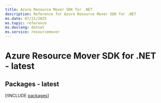 ```yaml
---
title: Azure Resource Mover SDK for .NET
description: Reference for Azure Resource Mover SDK for .NET
ms.date: 07/21/2025
ms.topic: reference
ms.devlang: dotnet
ms.service: resourcemover
---
```

# Azure Resource Mover SDK for .NET - latest
## Packages - latest
[!INCLUDE [packages](resource-mover-index.md)]